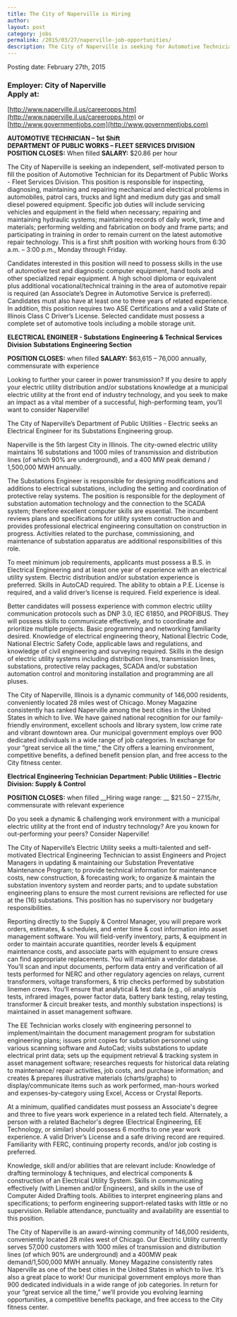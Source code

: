 ```yaml
---
title: The City of Naperville is Hiring
author: 
layout: post
category: jobs
permalink: /2015/03/27/naperville-job-opportunities/
description: The City of Naperville is seeking for Automotive Technician, Electrical Engineer, and more. Check their postings by clicking read more.
---
```


Posting date: February 27th, 2015
### Employer: City of Naperville</br>Apply at:
[http://www.naperville.il.us/careeropps.htm](http://www.naperville.il.us/careeropps.htm) or
[http://www.governmentjobs.com](http://www.governmentjobs.com)

**AUTOMOTIVE TECHNICIAN – 1st Shift**
</br>
**DEPARTMENT OF PUBLIC WORKS – FLEET SERVICES DIVISION**
</br>
**POSITION CLOSES:**  When filled
**SALARY:**  $20.86 per hour

The City of Naperville is seeking an independent, self-motivated person to fill the position of Automotive Technician for its Department of Public Works - Fleet Services Division.  This position is responsible for inspecting, diagnosing, maintaining and repairing mechanical and electrical problems in automobiles, patrol cars, trucks and light and medium duty gas and small diesel powered equipment.  Specific job duties will include servicing vehicles and equipment in the field when necessary; repairing and maintaining hydraulic systems; maintaining records of daily work, time and materials; performing welding and fabrication on body and frame parts; and participating in training in order to remain current on the latest automotive repair technology. This is a first shift position with working hours from 6:30 a.m. – 3:00 p.m., Monday through Friday.

Candidates interested in this position will need to possess skills in the use of automotive test and diagnostic computer equipment, hand tools and other specialized repair equipment.  A high school diploma or equivalent plus additional vocational/technical training in the area of automotive repair is required (an Associate’s Degree in Automotive Service is preferred).  Candidates must also have at least one to three years of related experience. In addition, this position requires two ASE Certifications and a valid State of Illinois Class C Driver’s License.  Selected candidate must possess a complete set of automotive tools including a mobile storage unit.  

**ELECTRICAL ENGINEER - Substations**
__Engineering & Technical Services Division__
__Substations Engineering Section__

__POSITION CLOSES:__ when filled
__SALARY:__ $63,615 – 76,000 annually, commensurate with experience  

Looking to further your career in power transmission?  If you desire to apply your electric utility distribution and/or substations knowledge at a municipal electric utility at the front end of industry technology, and you seek to make an impact as a vital member of a successful, high-performing team, you’ll want to consider Naperville!

The City of Naperville’s Department of Public Utilities - Electric seeks an Electrical Engineer for its Substations Engineering group.  
	
Naperville is the 5th largest City in Illinois.  The city-owned electric utility maintains 16 substations and 1000 miles of transmission and distribution lines (of which 90% are underground), and a 400 MW peak demand / 1,500,000 MWH annually.  

The Substations Engineer is responsible for designing modifications and additions to electrical substations, including the setting and coordination of protective relay systems.  The position is responsible for the deployment of substation automation technology and the connection to the SCADA system; therefore excellent computer skills are essential.  The incumbent reviews plans and specifications for utility system construction and provides professional electrical engineering consultation on construction in progress.  Activities related to the purchase, commissioning, and maintenance of substation apparatus are additional responsibilities of this role.

To meet minimum job requirements, applicants must possess a B.S. in Electrical Engineering and at least one year of experience with an electrical utility system.  Electric distribution and/or substation experience is preferred.  Skills in AutoCAD required.  The ability to obtain a P.E. License is required, and a valid driver’s license is required.  Field experience is ideal.  

Better candidates will possess experience with common electric utility communication protocols such as DNP 3.0, IEC 61850, and PROFIBUS.  They will possess skills to communicate effectively, and to coordinate and prioritize multiple projects.  Basic programming and networking familiarity desired.  Knowledge of electrical engineering theory, National Electric Code, National Electric Safety Code, applicable laws and regulations, and knowledge of civil engineering and surveying required.  Skills in the design of electric utility systems including distribution lines, transmission lines, substations, protective relay packages, SCADA and/or substation automation control and monitoring installation and programming are all pluses.  

The City of Naperville, Illinois is a dynamic community of 146,000 residents, conveniently located 28 miles west of Chicago.  Money Magazine consistently has ranked Naperville among the best cities in the United States in which to live.  We have gained national recognition for our family-friendly environment, excellent schools and 
library system, low crime rate and vibrant downtown area.  Our municipal government employs over 900 dedicated individuals in a wide range of job categories.  In exchange for your “great service all the time,” the City offers a learning environment, competitive benefits, a defined benefit pension plan, and free access to the City fitness center.

**Electrical Engineering Technician**
__Department: 	Public Utilities – Electric__
__Division:	Supply & Control__

__POSITION CLOSES:__ when filled
__Hiring wage range: __ $21.50 – 27.15/hr, commensurate with relevant experience

Do you seek a dynamic & challenging work environment with a municipal electric utility at the front end of industry technology?  Are you known for out-performing your peers?  Consider Naperville!

The City of Naperville’s Electric Utility seeks a multi-talented and self-motivated Electrical Engineering Technician to assist Engineers and Project Managers in updating & maintaining our Substation Preventative Maintenance Program; to provide technical information for maintenance costs, new construction, & forecasting work; to organize & maintain the substation inventory system and reorder parts; and to update substation engineering plans to ensure the most current revisions are reflected for use at the (16) substations.  This position has no supervisory nor budgetary responsibilities. 

Reporting directly to the Supply & Control Manager, you will prepare work orders, estimates, & schedules, and enter time & cost information into asset management software.  You will field-verify inventory, parts, & equipment in order to maintain accurate quantities, reorder levels & equipment maintenance costs, and associate parts with equipment to ensure crews can find appropriate replacements.  You will maintain a vendor database.  You’ll scan and input documents, perform data entry and verification of all tests performed for NERC and other regulatory agencies on relays, current transformers, voltage transformers, & trip checks performed by substation linemen crews.  You’ll ensure that analytical & test data (e.g., oil analysis tests, infrared images, power factor data, battery bank testing, relay testing, transformer & circuit breaker tests, and monthly substation inspections) is maintained in asset management software.  

The EE Technician works closely with engineering personnel to implement/maintain the document management program for substation engineering plans; issues print copies for substation personnel using various scanning software and AutoCad; visits substations to update electrical print data; sets up the equipment retrieval & tracking system in asset management software; researches requests for historical data relating to maintenance/ repair activities, job costs, and purchase information; and creates & prepares illustrative materials (charts/graphs) to display/communicate items such as work performed, man-hours worked and expenses-by-category using Excel, Access or Crystal Reports. 

At a minimum, qualified candidates must possess an Associate's degree and three to five years work experience in a related tech field.  Alternately, a person with a related Bachelor's degree (Electrical Engineering, EE Technology, or similar) should possess 6 months to one year work experience.  A valid Driver’s License and a safe driving record are required.  Familiarity with FERC, continuing property records, and/or job costing is preferred. 

Knowledge, skill and/or abilities that are relevant include: Knowledge of drafting terminology & techniques, and electrical components & construction of an Electrical Utility System.  Skills in communicating effectively (with Linemen and/or Engineers), and skills in the use of Computer Aided Drafting tools.  Abilities to interpret engineering plans and specifications; to perform engineering support-related tasks with little or no supervision.  Reliable attendance, punctuality and availability are essential to this position.  

The City of Naperville is an award-winning community of 146,000 residents, conveniently located 28 miles west of Chicago.  Our Electric Utility currently serves 57,000 customers with 1000 miles of transmission and distribution lines (of which 90% are underground) and a 400MW peak demand/1,500,000 MWH annually.  Money Magazine consistently rates Naperville as one of the best cities in the United States in which to live.  It’s also a great place to work!  Our municipal government employs more than 900 dedicated individuals in a wide range of job categories.  In return for your “great service all the time,” we’ll provide you evolving learning opportunities, a competitive benefits package, and free access to the City fitness center.

